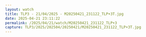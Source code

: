```yaml
---
layout: watch
title: TLP3 - 21/04/2025 - M20250421_231122_TLP+3T.jpg
date: 2025-04-21 23:11:22
permalink: /2025/04/21/watch/M20250421_231122_TLP+3
capture: TLP3/2025/202504/20250421/M20250421_231122_TLP+3T.jpg
---
```


